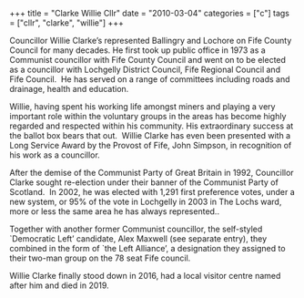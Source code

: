 +++
title = "Clarke Willie Cllr"
date = "2010-03-04"
categories = ["c"]
tags = ["cllr", "clarke", "willie"]
+++

Councillor Willie Clarke’s represented Ballingry and Lochore on Fife County Council for many decades. He first took up public office in 1973 as a Communist councillor with Fife County Council and went on to be elected as a councillor with Lochgelly District Council, Fife Regional Council and Fife Council.  He has served on a range of committees including roads and drainage, health and education.

Willie, having spent his working life amongst miners and playing a very important role within the voluntary groups in the areas has become highly regarded and respected within his community. His extraordinary success at the ballot box bears that out.  Willie Clarke has even been presented with a Long Service Award by the Provost of Fife, John Simpson, in recognition of his work as a councillor.  

After the demise of the Communist Party of Great Britain in 1992, Councillor Clarke sought re-election under their banner of the Communist Party of Scotland.  In 2002, he was elected with 1,291 first preference votes, under a new system, or 95% of the vote in Lochgelly in 2003 in The Lochs ward, more or less the same area he has always represented..

Together with another former Communist councillor, the self-styled \`Democratic Left’ candidate, Alex Maxwell (see separate entry), they combined in the form of \`the Left Alliance’, a designation they assigned to their two-man group on the 78 seat Fife council.

Willie Clarke finally stood down in 2016, had a local visitor centre named after him and died in 2019.
